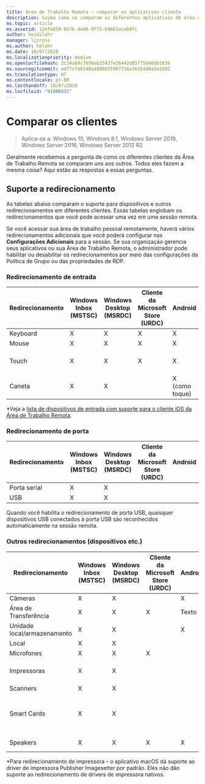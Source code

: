 ```yaml
---
title: Área de Trabalho Remota – comparar os aplicativos cliente
description: Saiba como se comparam os diferentes aplicativos de área de trabalho remota quando se trata de funções e recursos compatíveis.
ms.topic: article
ms.assetid: 12efe858-6b76-4e08-9f72-b9603aceb0fc
author: heidilohr
manager: lizross
ms.author: helohr
ms.date: 10/07/2020
ms.localizationpriority: medium
ms.openlocfilehash: 2c34ab9c769beb25437e26442d85f75d40db163e
ms.sourcegitcommit: ed77cfe8140a480b025907716e3635d40a5e3303
ms.translationtype: HT
ms.contentlocale: pt-BR
ms.lasthandoff: 10/07/2020
ms.locfileid: "91806631"
---
```

# <a name="compare-the-clients"></a>Comparar os clientes

>Aplica-se a: Windows 10, Windows 8.1, Windows Server 2019, Windows Server 2016, Windows Server 2012 R2

Geralmente recebemos a pergunta de como os diferentes clientes da Área de Trabalho Remota se comparam uns aos outros. Todos eles fazem a mesma coisa? Aqui estão as respostas a essas perguntas.

## <a name="redirection-support"></a>Suporte a redirecionamento

As tabelas abaixo comparam o suporte para dispositivos e outros redirecionamentos em diferentes clientes. Essas tabelas englobam os redirecionamentos que você pode acessar uma vez em uma sessão remota.

Se você acessar sua área de trabalho pessoal remotamente, haverá vários redirecionamentos adicionais que você poderá configurar nas **Configurações Adicionais** para a sessão. Se sua organização gerencia seus aplicativos ou sua Área de Trabalho Remota, o administrador pode habilitar ou desabilitar os redirecionamentos por meio das configurações da Política de Grupo ou das propriedades de RDP.

### <a name="input-redirection"></a>Redirecionamento de entrada

| Redirecionamento | Windows Inbox</br>(MSTSC) | Windows Desktop</br>(MSRDC) | Cliente da Microsoft Store</br>(URDC) | Android | iOS | macOS | Cliente Web    |
|-------------|---------------------------|-----------------------------|---------------|---------|-----|-------|---------------|
| Keyboard    | X                         | X                           | X             | X       | X   | X     | X             |
| Mouse       | X                         | X                           | X             | X       | X\* | X     | X             |
| Touch       | X                         | X                           | X             | X       | X   |       | X (exceto o IE) |
| Caneta         | X                         | X                           |               | X (como toque) |  X (como toque)  |       |               |

*Veja a [lista de dispositivos de entrada com suporte para o cliente iOS da Área de Trabalho Remota](remote-desktop-ios.md#supported-input-devices).

### <a name="port-redirection"></a>Redirecionamento de porta

| Redirecionamento | Windows Inbox</br>(MSTSC) | Windows Desktop</br>(MSRDC) | Cliente da Microsoft Store</br>(URDC) | Android | iOS | macOS | Cliente Web |
|-------------|---------------------------|-----------------------------|---------------|---------|-----|-------|------------|
| Porta serial | X                         | X                           |               |         |     |       |            |
| USB         | X                         | X                           |               |         |     |       |            |

Quando você habilita o redirecionamento de porta USB, quaisquer dispositivos USB conectados à porta USB são reconhecidos automaticamente na sessão remota.

### <a name="other-redirection-devices-etc"></a>Outros redirecionamentos (dispositivos etc.)

| Redirecionamento         | Windows Inbox</br>(MSTSC) | Windows Desktop</br>(MSRDC) | Cliente da Microsoft Store</br>(URDC) | Android | iOS         | macOS                           | Cliente Web    |
|---------------------|---------------------------|-----------------------------|---------------|---------|-------------|---------------------------------|---------------|
| Câmeras             | X                         | X                           |               |     X    |   X         | X                               |               |
| Área de Transferência           | X                         | X                           | X             | Texto    | Texto, imagens | X                               | texto          |
| Unidade local/armazenamento | X                         | X                           |               | X       |   X        | X                               |               |
| Local            | X                         | X                           |               |         |             |                                 |               |
| Microfones         | X                         | X                           | X             |         |  X          | X                               |               |
| Impressoras            | X                         | X                           |               |         |             | X (somente CUPS)                   | Impressão PDF     |
| Scanners            | X                         | X                           |               |         |             |                                 |               |
| Smart Cards         | X                         | X                           |               |         |             | X (não há suporte para o logon do Windows) |               |
| Speakers            | X                         | X                           | X             | X       | X           | X                               | X (exceto o IE) |

*Para redirecionamento de impressora – o aplicativo macOS dá suporte ao driver de impressora Publisher Imagesetter por padrão. Eles não dão suporte ao redirecionamento de drivers de impressora nativos.
